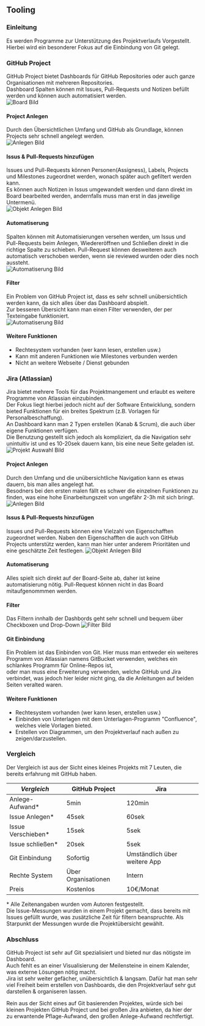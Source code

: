 ## Tooling
  
### Einleitung
Es werden Programme zur Unterstützung des Projektverlaufs Vorgestellt. Hierbei wird ein besonderer Fokus auf die Einbindung von Git gelegt.

### GitHub Project
GitHub Project bietet Dashboards für GitHub Repositories oder auch ganze Organisationen mit mehreren Repositories.  
Dashboard Spalten können mit Issues, Pull-Requests und Notizen befüllt werden und können auch automatisiert werden.  
![Board Bild](Bilder/JonasAhrend/GHPBoard.JPG)   
  
#### Project Anlegen 
Durch den Übersichtlichen Umfang und GitHub als Grundlage, können Projects sehr schnell angelegt werden.   
![Anlegen Bild](Bilder/JonasAhrend/GHPProjectAnlegen.JPG)   


#### Issus & Pull-Requests hinzufügen
Issues und Pull-Requests können Personen(Assigness), Labels, Projects und Milestones zugeordnet werden, wonach später auch gefiltert werden kann.  
Es können auch Notizen in Issus umgewandelt werden und dann direkt im Board bearbeited werden, andernfalls muss man erst in das jeweilige Untermenü.  
![Objekt Anlegen Bild](Bilder/JonasAhrend/GHPObjektAnlegen.JPG)   


  
#### Automatiserung
Spalten können mit Automatisierungen versehen werden, um Issus und Pull-Requests beim Anlegen, Wiedereröffnen und Schließen direkt in die richtige Spalte zu schieben. Pull-Request können desweiteren auch automatisch verschoben werden, wenn sie reviewed wurden oder dies noch aussteht.  
![Automatiserung Bild](Bilder/JonasAhrend/GHPAutomatisierung.JPG)   

#### Filter
Ein Problem von GitHub Project ist, dass es sehr schnell unübersichtlich werden kann, da sich alles über das Dashboard abspielt.  
Zur besseren Übersicht kann man einen Filter verwenden, der per Texteingabe funktioniert.  
![Automatiserung Bild](Bilder/JonasAhrend/GHPFilter.JPG)   

#### Weitere Funktionen
- Rechtesystem vorhanden (wer kann lesen, erstellen usw.)
- Kann mit anderen Funktionen wie Milestones verbunden werden
- Nicht an weitere Webseite / Dienst gebunden


### Jira (Atlassian)
Jira bietet mehrere Tools für das Projektmangement und erlaubt es weitere Programme von Atlassian einzubinden.  
Der Fokus liegt hierbei jedoch nicht auf der Software Entwicklung, sondern bieted Funktionen für ein breites Spektrum (z.B. Vorlagen für Personalbeschaffung).  
An Dashboard kann man 2 Typen erstellen (Kanab & Scrum), die auch über eigene Funktionen verfügen.   
Die Benutzung gestellt sich jedoch als kompliziert, da die Navigation sehr unintuitiv ist und es 10-20sek dauern kann, bis eine neue Seite geladen ist.
![Projekt Auswahl Bild](Bilder/JonasAhrend/JiraProjektAuswahl.JPG)   

#### Project Anlegen 
Durch den Umfang und die unübersichtliche Navigation kann es etwas dauern, bis man alles angelegt hat.  
Besodners bei den ersten malen fällt es schwer die einzelnen Funktionen zu finden, was eine hohe Einarbeitungszeit von ungefähr 2-3h mit sich bringt.  
![Anlegen Bild](Bilder/JonasAhrend/JiraBoardAuswahl.JPG)   


#### Issus & Pull-Requests hinzufügen
Issues und Pull-Requests können eine Vielzahl von Eigenschafften zugeordnet werden. Naben den Eigenschafften die auch von GitHub Projects unterstütz werden, kann man hier unter anderem Prioritäten und eine geschätzte Zeit festlegen.
![Objekt Anlegen Bild](Bilder/JonasAhrend/JiraObjektAnlegen.JPG)   


#### Automatiserung 
Alles spielt sich direkt auf der Board-Seite ab, daher ist keine automatisierung nötig. Pull-Request können nicht in das Board mitaufgenommmen werden. 

#### Filter
Das Filtern innhalb der Dashbords geht sehr schnell und bequem über Checkboxen und Drop-Down
![Filter Bild](Bilder/JonasAhrend/JiraFilter.JPG)   


#### Git Einbindung
Ein Problem ist das Einbinden von Git. Hier muss man entweder ein weiteres Programm von Atlassian namens GitBucket verwenden, welches ein schlankes Programm für Online-Repos ist,  
oder man muss eine Erweiterung verwenden, welche GitHub und Jira verbindet, was jedoch hier leider nicht ging, da die Anleitungen auf beiden Seiten veralted waren. 

#### Weitere Funktionen
- Rechtesystem vorhanden (wer kann lesen, erstellen usw.)
- Einbinden von Unterlagen mit dem Unterlagen-Programm "Confluence", welches viele Vorlagen bieted.
- Erstellen von Diagrammen, um den Projektverlauf nach außen zu zeigen/darzustellen.


### Vergleich
Der Vergleich ist aus der Sicht eines kleines Projekts mit 7 Leuten, die bereits erfahrung mit GitHub haben.

*Vergleich*  | GitHub Project | Jira 
-------- | -------- | -------- 
 Anlege-Aufwand*  | 5min  | 120min
 Issue Anlegen*  | 45sek  |  60sek
Issue Verschieben* |  15sek |  5sek
Issue schließen*  |  20sek |  5sek
 Git Einbindung  | Sofortig | Umständlich über weitere App 
Rechte System  |  Über Organisationen | Intern 
 Preis  |  Kostenlos  | 10€/Monat

\* Alle Zeitenangaben wurden vom Autoren festgestellt.  
Die Issue-Messungen wurden in einem Projekt gemacht, dass bereits mit Issues gefüllt wurde, was zusätzliche Zeit für filtern beanspruchte. Als Starpunkt der Messungen wurde die Projektübersicht gewählt.



### Abschluss
GitHub Project ist sehr auf Git spezialisiert und bieted nur das nötigste im Dashboard.  
Auch fehlt es an einer Visualisierung der Meilensteine in einem Kalender, was externe Lösungen nötig macht.  
Jira ist sehr weiter gefächer, unübersichtlich & langsam. Dafür hat man sehr viel Freiheit beim erstellen von Dashboards, die den Projektverlauf sehr gut darstellen & organiseren lassen. 
  
Rein aus der Sicht eines auf Git basierenden Projektes, würde sich bei kleinen Projekten GitHub Project und bei großen Jira anbieten, da hier der zu erwantende Pflage-Aufwand, den großen Anlege-Aufwand rechtfertigt.

